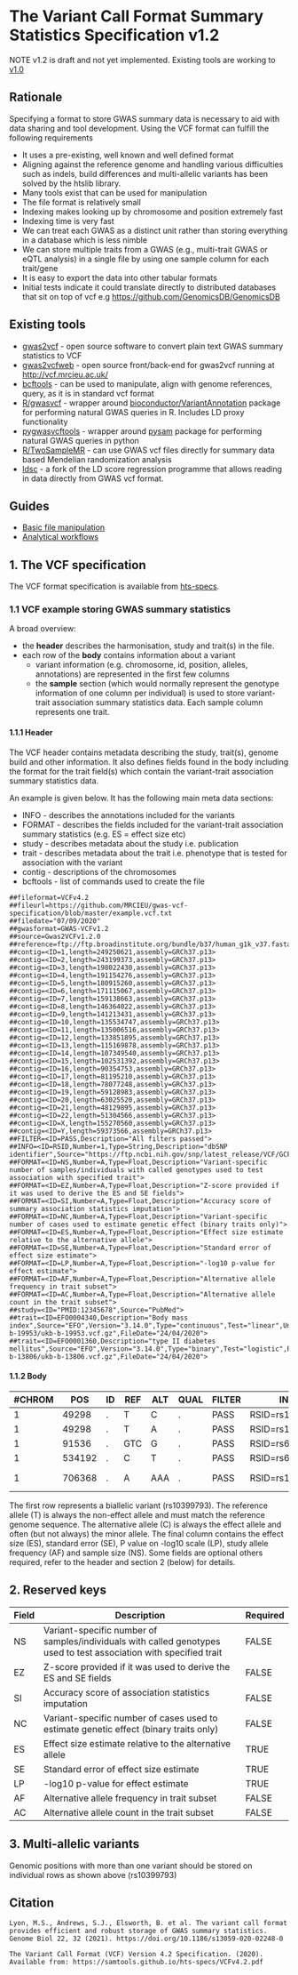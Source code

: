 # The Variant Call Format Summary Statistics Specification v1.2

NOTE v1.2 is draft and not yet implemented. Existing tools are working to [v1.0](https://github.com/MRCIEU/gwas-vcf-specification/releases/tag/1.0.0)

## Rationale

Specifying a format to store GWAS summary data is necessary to aid with data sharing and tool development. Using the VCF format can fulfill the following requirements

- It uses a pre-existing, well known and well defined format
- Aligning against the reference genome and handling various difficulties such as indels, build differences and multi-allelic variants has been solved by the htslib library.
- Many tools exist that can be used for manipulation
- The file format is relatively small
- Indexing makes looking up by chromosome and position extremely fast
- Indexing time is very fast
- We can treat each GWAS as a distinct unit rather than storing everything in a database which is less nimble
- We can store multiple traits from a GWAS (e.g., multi-trait GWAS or eQTL analysis) in a single file by using one sample column for each trait/gene
- It is easy to export the data into other tabular formats
- Initial tests indicate it could translate directly to distributed databases that sit on top of vcf e.g <https://github.com/GenomicsDB/GenomicsDB>

## Existing tools

- [gwas2vcf](https://github.com/mrcieu/gwas2vcf) - open source software to convert plain text GWAS summary statistics to VCF
- [gwas2vcfweb](https://github.com/mrcieu/gwas2vcfweb) - open source front/back-end for gwas2vcf running at <http://vcf.mrcieu.ac.uk/>
- [bcftools](https://samtools.github.io/bcftools/bcftools.html) - can be used to manipulate, align with genome references, query, as it is in standard vcf format
- [R/gwasvcf](https://github.com/MRCIEU/gwasvcf) - wrapper around [bioconductor/VariantAnnotation](https://bioconductor.org/packages/release/bioc/html/VariantAnnotation.html) package for performing natural GWAS queries in R. Includes LD proxy functionality
- [pygwasvcftools](https://github.com/MRCIEU/pygwasvcf) - wrapper around [pysam](https://pysam.readthedocs.io/en/latest/index.html) package for performing natural GWAS queries in python
- [R/TwoSampleMR](https://github.com/MRCIEU/TwoSampleMR/) - can use GWAS vcf files directly for summary data based Mendelian randomization analysis
- [ldsc](https://github.com/explodecomputer/ldsc) - a fork of the LD score regression programme that allows reading in data directly from GWAS vcf format.

## Guides

- [Basic file manipulation](https://github.com/mrcieu/gwas2vcf#working-with-gwas-vcf)
- [Analytical workflows](https://mrcieu.github.io/gwasglue/)

## 1. The VCF specification

The VCF format specification is available from [hts-specs](https://samtools.github.io/hts-specs/VCFv4.2.pdf).

### 1.1 VCF example storing GWAS summary statistics

A broad overview:

- the **header** describes the harmonisation, study and trait(s) in the file.
- each row of the **body** contains information about a variant
  - variant information (e.g. chromosome, id, position, alleles, annotations) are represented in the first few columns
  - the **sample** section (which would normally represent the genotype information of one column per individual) is used to store variant-trait association summary statistics data. Each sample column represents one trait.

#### 1.1.1 Header

The VCF header contains metadata describing the study, trait(s), genome build and other information. It also defines fields found in the body including the format for the trait field(s) which contain the variant-trait association summary statistics data.

An example is given below. It has the following main meta data sections:

- INFO - describes the annotations included for the variants
- FORMAT - describes the fields included for the variant-trait association summary statistics (e.g. ES = effect size etc)
- study - describes metadata about the study i.e. publication
- trait - describes metadata about the trait i.e. phenotype that is tested for association with the variant
- contig - descriptions of the chromosomes
- bcftools - list of commands used to create the file

```text
##fileformat=VCFv4.2
##fileurl=https://github.com/MRCIEU/gwas-vcf-specification/blob/master/example.vcf.txt
##filedate="07/09/2020"
##gwasformat=GWAS-VCFv1.2
##source=Gwas2VCFv1.2.0
##reference=ftp://ftp.broadinstitute.org/bundle/b37/human_g1k_v37.fasta.gz
##contig=<ID=1,length=249250621,assembly=GRCh37.p13>
##contig=<ID=2,length=243199373,assembly=GRCh37.p13>
##contig=<ID=3,length=198022430,assembly=GRCh37.p13>
##contig=<ID=4,length=191154276,assembly=GRCh37.p13>
##contig=<ID=5,length=180915260,assembly=GRCh37.p13>
##contig=<ID=6,length=171115067,assembly=GRCh37.p13>
##contig=<ID=7,length=159138663,assembly=GRCh37.p13>
##contig=<ID=8,length=146364022,assembly=GRCh37.p13>
##contig=<ID=9,length=141213431,assembly=GRCh37.p13>
##contig=<ID=10,length=135534747,assembly=GRCh37.p13>
##contig=<ID=11,length=135006516,assembly=GRCh37.p13>
##contig=<ID=12,length=133851895,assembly=GRCh37.p13>
##contig=<ID=13,length=115169878,assembly=GRCh37.p13>
##contig=<ID=14,length=107349540,assembly=GRCh37.p13>
##contig=<ID=15,length=102531392,assembly=GRCh37.p13>
##contig=<ID=16,length=90354753,assembly=GRCh37.p13>
##contig=<ID=17,length=81195210,assembly=GRCh37.p13>
##contig=<ID=18,length=78077248,assembly=GRCh37.p13>
##contig=<ID=19,length=59128983,assembly=GRCh37.p13>
##contig=<ID=20,length=63025520,assembly=GRCh37.p13>
##contig=<ID=21,length=48129895,assembly=GRCh37.p13>
##contig=<ID=22,length=51304566,assembly=GRCh37.p13>
##contig=<ID=X,length=155270560,assembly=GRCh37.p13>
##contig=<ID=Y,length=59373566,assembly=GRCh37.p13>
##FILTER=<ID=PASS,Description="All filters passed">
##INFO=<ID=RSID,Number=1,Type=String,Description="dbSNP identifier",Source="https://ftp.ncbi.nih.gov/snp/latest_release/VCF/GCF_000001405.25.gz",Version="153">
##FORMAT=<ID=NS,Number=A,Type=Float,Description="Variant-specific number of samples/individuals with called genotypes used to test association with specified trait">
##FORMAT=<ID=EZ,Number=A,Type=Float,Description="Z-score provided if it was used to derive the ES and SE fields">
##FORMAT=<ID=SI,Number=A,Type=Float,Description="Accuracy score of summary association statistics imputation">
##FORMAT=<ID=NC,Number=A,Type=Float,Description="Variant-specific number of cases used to estimate genetic effect (binary traits only)">
##FORMAT=<ID=ES,Number=A,Type=Float,Description="Effect size estimate relative to the alternative allele">
##FORMAT=<ID=SE,Number=A,Type=Float,Description="Standard error of effect size estimate">
##FORMAT=<ID=LP,Number=A,Type=Float,Description="-log10 p-value for effect estimate">
##FORMAT=<ID=AF,Number=A,Type=Float,Description="Alternative allele frequency in trait subset">
##FORMAT=<ID=AC,Number=A,Type=Float,Description="Alternative allele count in the trait subset">
##study=<ID="PMID:12345678",Source="PubMed">
##trait=<ID=EFO0004340,Description="Body mass index",Source="EFO",Version="3.14.0",Type="continuous",Test="linear",Unit="SD",Population="European",TotalSamples=461460,TotalVariants=9851866,VariantsNotRead=0,HarmonisedVariants=9851866,VariantsNotHarmonised=0,SwitchedAlleles=9851866,FileUrl="https://gwas.mrcieu.ac.uk/files/ukb-b-19953/ukb-b-19953.vcf.gz",FileDate="24/04/2020">
##trait=<ID=EFO0001360,Description="type II diabetes mellitus",Source="EFO",Version="3.14.0",Type="binary",Test="logistic",Population="European",TotalSamples=462933,TotalCases=2972,TotalVariants=9851866,VariantsNotRead=0,HarmonisedVariants=9851866,VariantsNotHarmonised=0,SwitchedAlleles=9851866,FileUrl="https://gwas.mrcieu.ac.uk/files/ukb-b-13806/ukb-b-13806.vcf.gz",FileDate="24/04/2020">
```

#### 1.1.2 Body

| #CHROM | POS    | ID | REF | ALT | QUAL | FILTER | INFO            | FORMAT               | EFO0004340                                                | EFO0001360                                                   |
|--------|--------|----|-----|-----|------|--------|-----------------|----------------------|-----------------------------------------------------------|--------------------------------------------------------------|
| 1      | 49298  | .  | T   | C   | .    | PASS   | RSID=rs10399793 | NS:NC:ES:SE:LP:AF:AC | 463005:0:0.00103892:0.0034984:0.113509:0.613764:568351    | 463005:2972:9.098e-05:0.000294716:0.119186:0.613764:568351   |
| 1      | 49298  | .  | T   | A   | .    | PASS   | RSID=rs10399793 | NS:NC:ES:SE:LP:AF:AC | 463005:0:0.00214602:0.00346583:0.267606:0.011:4630        | 463005:2972:0.000102689:0.00029197:0.136677:0.012:4630       |
| 1      | 91536  | .  | GTC | G   | .    | PASS   | RSID=rs6702460  | NS:NC:ES:SE:LP:AF:AC | 463005:0:0.00410514:0.0034125:0.638272:0.456845:423042    | 463005:2972:0.000329732:0.000287485:0.60206:0.456851:423042  |
| 1      | 534192 | .  | C   | T   | .    | PASS   | RSID=rs6680723  | NS:NC:ES:SE:LP:AF:AC | 463005:0:0.000334321:0.0038979:0.0315171:0.24094:223131   | 463005:2972:0.000106473:0.000328379:0.124939:0.24096:223131  |
| 1      | 706368 | .  | A   | AAA | .    | PASS   | RSID=rs12029736 | NS:NC:ES:SE:LP:AF:AC | 463005:0:-0.00030371:0.00241981:0.0457575:0.515705:477487 | 463005:2972:7.16085e-06:0.000203854:0.0132283:0.51565:477487 |

The first row represents a biallelic variant (rs10399793). The reference allele (T) is always the non-effect allele and must match the reference genome sequence. The alternative allele (C) is always the effect allele and often (but not always) the minor allele. The final column contains the effect size (ES), standard error (SE), P value on -log10 scale (LP), study allele frequency (AF) and sample size (NS). Some fields are optional others required, refer to the header and section 2 (below) for details.

## 2. Reserved keys

| Field | Description                                                                                                          | Required |
|-------|----------------------------------------------------------------------------------------------------------------------|----------|
| NS    | Variant-specific number of samples/individuals with called genotypes used   to test association with specified trait | FALSE    |
| EZ    | Z-score provided if it was used to derive the ES and SE fields                                                       | FALSE    |
| SI    | Accuracy score of association statistics imputation                                                                  | FALSE    |
| NC    | Variant-specific number of cases used to estimate genetic effect (binary   traits only)                              | FALSE    |
| ES   | Effect size estimate relative to the alternative allele                                                              | TRUE     |
| SE   | Standard error of effect size estimate                                                                               | TRUE     |
| LP   | -log10 p-value for effect estimate                                                                                   | TRUE     |
| AF    | Alternative allele frequency in trait subset                                                                         | FALSE    |
| AC    | Alternative allele count in the trait subset                                                                         | FALSE    |

## 3. Multi-allelic variants

Genomic positions with more than one variant should be stored on individual rows as shown above (rs10399793)

## Citation

```
Lyon, M.S., Andrews, S.J., Elsworth, B. et al. The variant call format provides efficient and robust storage of GWAS summary statistics. Genome Biol 22, 32 (2021). https://doi.org/10.1186/s13059-020-02248-0
```

```
The Variant Call Format (VCF) Version 4.2 Specification. (2020).
Available from: https://samtools.github.io/hts-specs/VCFv4.2.pdf
```
